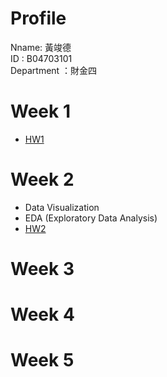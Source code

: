 # Profile
Nname: 黃竣德 <br />
ID : B04703101 <br />
Department ：財金四 <br />

# Week 1

* [HW1](https://htmlpreview.github.io/?https://github.com/B04703101/Data_Science_Programming/blob/master/HW1.html)

# Week 2
* Data Visualization
* EDA (Exploratory Data Analysis)
* [HW2](https://htmlpreview.github.io/?https://github.com/B04703101/Data_Science_Programming/blob/master/HW2.html)
# Week 3

# Week 4
# Week 5



